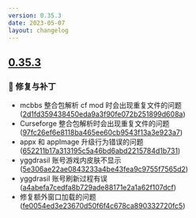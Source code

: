 ```yaml
---
version: 0.35.3
date: 2023-05-07
layout: changelog
---
```

## [0.35.3](#0.35.3)
### 🐛 修复与补丁

- mcbbs 整合包解析 cf mod 时会出现重复文件的问题 ([2d1fd359438450eda9a3f90fe072b251899d608a](https://github.com/Voxelum/x-minecraft-launcher/commit/2d1fd359438450eda9a3f90fe072b251899d608a))
- Curseforge 整合包解析时会出现重复文件的问题 ([97fc26ef6e8118ba465ee60cb9543f13a3e923a7](https://github.com/Voxelum/x-minecraft-launcher/commit/97fc26ef6e8118ba465ee60cb9543f13a3e923a7))
- appx 和 appImage 升级行为错误的问题 ([652211b17a313195c5a46bd6abd2215784d1b731](https://github.com/Voxelum/x-minecraft-launcher/commit/652211b17a313195c5a46bd6abd2215784d1b731))
- yggdrasil 账号游戏内皮肤不显示 ([5e306ae22ae0843233a4be43fea9c9755f7565d2](https://github.com/Voxelum/x-minecraft-launcher/commit/5e306ae22ae0843233a4be43fea9c9755f7565d2))
- yggdrasil 账号刷新过程有误 ([a4abefa7cedfa8b729ade88171e2a1a62f107dcf](https://github.com/Voxelum/x-minecraft-launcher/commit/a4abefa7cedfa8b729ade88171e2a1a62f107dcf))
- 修复额外窗口加载的问题 ([fe0054ed3e23670d50f6f4c678ca890332720fc5](https://github.com/Voxelum/x-minecraft-launcher/commit/fe0054ed3e23670d50f6f4c678ca890332720fc5))
